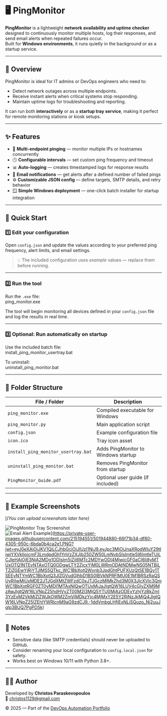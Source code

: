 # 🖥️ PingMonitor

**PingMonitor** is a lightweight **network availability and uptime checker** designed to continuously monitor multiple hosts, log their responses, and send email alerts when repeated failures occur.  
Built for **Windows environments**, it runs quietly in the background or as a startup service.

---

## 📘 Overview
PingMonitor is ideal for IT admins or DevOps engineers who need to:
- Detect network outages across multiple endpoints.
- Receive instant alerts when critical systems stop responding.
- Maintain uptime logs for troubleshooting and reporting.

It can run both **interactively** or as a **startup tray service**, making it perfect for remote monitoring stations or kiosk setups.

---

## ✨ Features
- 🔁 **Multi-endpoint pinging** — monitor multiple IPs or hostnames concurrently  
- 🕓 **Configurable intervals** — set custom ping frequency and timeout  
- 📊 **Auto-logging** — creates timestamped logs for response results  
- 📧 **Email notifications** — get alerts after a defined number of failed pings  
- ⚙️ **Customizable JSON config** — define targets, SMTP details, and retry behavior  
- 🪟 **Simple Windows deployment** — one-click batch installer for startup integration

---

## 🚀 Quick Start

### 1️⃣ Edit your configuration
Open `config.json` and update the values according to your preferred ping frequency, alert limits, and email settings.  
> 💡 The included configuration uses *example* values — replace them before running.

---

### 2️⃣ Run the tool
Run the `.exe` file:  
ping_monitor.exe  

The tool will begin monitoring all devices defined in your `config.json` file and log the results in real time.

---

### 3️⃣ Optional: Run automatically on startup
Use the included batch file:  
install_ping_monitor_usertray.bat  

To uninstall:  
uninstall_ping_monitor.bat  

---

## 🧩 Folder Structure
| File / Folder | Description |
|----------------|--------------|
| `ping_monitor.exe` | Compiled executable for Windows |
| `ping_monitor.py` | Main application script |
| `config.json` | Example configuration file |
| `icon.ico` | Tray icon asset |
| `install_ping_monitor_usertray.bat` | Adds PingMonitor to Windows startup |
| `uninstall_ping_monitor.bat` | Removes PingMonitor from startup |
| `PingMonitor_Guide.pdf` | Optional user guide (if included) |

---

## 📸 Example Screenshots
[*(You can upload screenshots later here)*  

![PingMonitor Tray Screenshot](../assets/pingmonitor_tray.png)  
![Email Alert Example](../assets/pingmonitor_email.png)](https://private-user-images.githubusercontent.com/215194551/501944880-66f71b34-df80-4305-950c-6bda0b4ca2e1.PNG?jwt=eyJ0eXAiOiJKV1QiLCJhbGciOiJIUzI1NiJ9.eyJpc3MiOiJnaXRodWIuY29tIiwiYXVkIjoicmF3LmdpdGh1YnVzZXJjb250ZW50LmNvbSIsImtleSI6ImtleTUiLCJleHAiOjE3NjA2MDg1ODIsIm5iZiI6MTc2MDYwODI4MiwicGF0aCI6Ii8yMTUxOTQ1NTEvNTAxOTQ0ODgwLTY2ZjcxYjM0LWRmODAtNDMwNS05NTBjLTZiZGEwYjRjYTJlMS5QTkc_WC1BbXotQWxnb3JpdGhtPUFXUzQtSE1BQy1TSEEyNTYmWC1BbXotQ3JlZGVudGlhbD1BS0lBVkNPRFlMU0E1M1BRSzRaQSUyRjIwMjUxMDE2JTJGdXMtZWFzdC0xJTJGczMlMkZhd3M0X3JlcXVlc3QmWC1BbXotRGF0ZT0yMDI1MTAxNlQwOTUxMjJaJlgtQW16LUV4cGlyZXM9MzAwJlgtQW16LVNpZ25hdHVyZT00M2I3MjQ5YTU0MjAzODEyYzhjYzBkZmI3YzExM2VkMjZlZWJkOWM2ZmViMDkzYjc4MjMxY2E5Y2RjNzJkMjQ4JlgtQW16LVNpZ25lZEhlYWRlcnM9aG9zdCJ9.-1ddVmbgLHfjExNLiSQuzo_Nj2uuJglp3BUQ7PgPD5k)

---

## 🧠 Notes
- Sensitive data (like SMTP credentials) should never be uploaded to GitHub.  
- Consider renaming your local configuration to `config.local.json` for safety.  
- Works best on Windows 10/11 with Python 3.8+.

---

## 🧑‍💻 Author
Developed by **Christos Paraskevopoulos**  
📧 [christos1129@gmail.com](mailto:christos1129@gmail.com)

© 2025 — Part of the [DevOps Automation Portfolio](../README.md)
